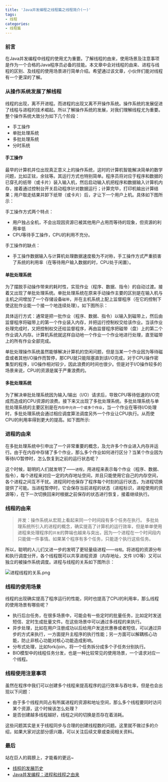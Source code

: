```yaml
---
title: 'Java并发编程之线程篇之线程简介(一)'
tags:
- 线程
categories:
- 线程篇
---
```


### 前言
在Java并发编程中线程的使用尤为重要。了解线程的由来，使用场景及注意事项是作为一个合格的Java程序员必备的技能。本文章中会对线程的由来、进程与线程的区别、及线程的使用场景进行简单介绍。希望通过该文章，小伙伴们能对线程有一个更深的了解。

### 从操作系统发展了解线程
线程的出现，离不开进程。而进程的出现又离不开操作系统。操作系统的发展促进了线程与进程的技术崛起。所以了解操作系统的发展，对我们理解线程尤为重要。
整个操作系统大致分为如下几个阶段：
- 手工操作
- 单批处理系统
- 多批处理系统
- 分时系统

#### 手工操作
最早的计算机并位出现真正意义上的操作系统，这时的计算机智能解决简单的数学问题，比如正铉，余铉等。其运行方式也特别简单。程序员将对应于程序和数据的已穿孔的纸带（或卡片）装入输入机，然后启动输入机把程序和数据输入计算机内存，接着通过控制台开关启动程序针对数据运行；计算完毕，打印机输出计算结果；用户取走结果并卸下纸带（或卡片）后，才让下一个用户上机。具体如下图所示：

手工操作方式两个特点：
- 用户独占全机，不会出现因资源已被其他用户占用而等待的现象，但资源的利用率低
- CPU等待手工操作，CPU的利用不充分。

手工操作的缺点：
- 手工操作数据输入与计算机处理数据速度极为不对称，手工操作方式严重损害了系统的利用率（在等待用户输入数据的时，CPU处于闲置）。

#### 单批处理系统
为了摆脱手动操作带来的耗时性，实现作业（程序、数据、指令）的自动过渡。接着又出现了单批处理系统。单批处理系统在原来手动操作主要的区别是在输入机与主机之间增加了一个存储设备`磁带`，并在主机系统上配上监督程序（在它的控制下使这批作业能一个接一个地连续处理）。如下图所示：

具体运行方式：通常是把一批作业（程序、数据、指令）以输入到磁带上，然后由监督程序将磁带上的第一个作业装入内存，并把运行控制权交给该作业。当该作业处理完成时，又把控制权交还给监督程序，再由监督程序把磁带（盘）上的第二个作业调入内存。计算机系统就这样自动地一个作业一个作业地进行处理，直至磁带上的所有作业全部完成。

单批处理操作系统虽然能够解决计算机的空闲问题，但是当某一个作业因为等待磁盘或者其他I/O操作而暂停，那CPU就只能阻塞直到该I/O完成，对于CPU操作密集型的程序，I/O操作相对较少，因此浪费的时间也很少。但是对于I/O操作较多的场景来说，CPU的资源是属于严重浪费的。

#### 多批处理系统
为了解决单批处理系统因为输入/输出（I/O）请求后，导致CPU等待低速的I/O完成而造成的CPU资源的浪费。接下来又出现了多批处理系统。多批处理系统与单批处理系统的主要区别是在`内存中允许一个或多个作业`，当一个作业在等待I/O处理时，多批处理系统会通过相应调度算法调度另外一个作业让CPU执行。从而使CPU的利用率得到更大的提高。如下图所示:


### 进程的由来
在多批处理系统中引申出了一个非常重要的概念，及允许多个作业进入内存并运行。由于在内存中存储了多个作业，那么多个作业如何进行区分？当某个作业因为等待I/O暂停时，怎么恢复到之前的运行状态呢？

这个时候，聪明的人们就发明了——`进程`，用进程来表示每个作业（程序、数据、指令），每个进程来对应一定的内存地址空间，并且只能使用它自己的内存空间，各个进程之间互不干扰。进程同时也保存了程序每个时刻的运行状态，为进程切换提供了可能。当进程暂停时，它会保存当前进程的状态（进程标识，进程使用的资源等），在下一次切换回来时根据之前保存的状态进行恢复，接着继续执行。

### 线程的由来
>并发：操作系统从宏观上看起来同一个时间段有多个任务在执行。
多批处理系统所引入的进程的概念，确实提高了计算机的运行效率，但是单单使用进程来处理程序的`并发`的弊端也越来与突出，因为一个进程在一个时间段内只能做一件事情。如果某个程序有多个任务，只能逐个执行这些任务。


所以，聪明的人儿们又进一步的发明了更轻量级进程——`线程`。将进程的资源分布和执行调度分开，各个线程既可以共享进程资源（内存地址，文件	I/O等）又可以独立的被操作系统调度。进程与线程的关系如下图所示：

![进程线程的关系.png](https://upload-images.jianshu.io/upload_images/2824145-c9331166fee59a5f.png?imageMogr2/auto-orient/strip%7CimageView2/2/w/1240)

### 线程的使用场景
线程的出现确实提高了程序运行的性能，同时也提高了CPU的利用率，那么线程的使用场景有哪些呢？

- 执行后台任务，在很多场景中，可能会有一些定时的批量任务，比如定时发送短信、定时生成批量文件。在这些场景中可以通过多线程的来执行。
- 异步处理，比如在用户注册成功以后给用户发送优惠券或者短信，可以通过异步的方式来执行，一方面提升主程序的执行性能；另一方面可以解耦核心功能，防止非核心功能对核心功能造成影响。
- 分布式处理，比如fork/join，将一个任务拆分成多个子任务分别执行。
- BIO模型中的线程任务分发，也是一种比较常见的使用场景，一个请求对应一个线程。

### 线程使用注意事项
虽然在程序中我们可以创建多个线程来提高程序的运行效率与吞吐率，但是也会出现以下问题：

- 由于多个线程共同占有所属进程的资源和地址空间，那么多个线程要同时访问某个资源，这个时候该怎么处理？
- 是否创建越多线程越好，线程之间的切换是否存在着消耗。

这些问题其实是关于线程同步与合理的创建线程数的问题。这里就不做过多的介绍，如果大家对这部分感兴趣，可以关注后续文章或查阅相关资料。

### 最后
站在巨人的肩膀上，才能看的更远~
- [线程的发展历史](https://segmentfault.com/a/1190000017252672)
- [Java并发编程：进程和线程之由来](https://www.cnblogs.com/dolphin0520/p/3910667.html)